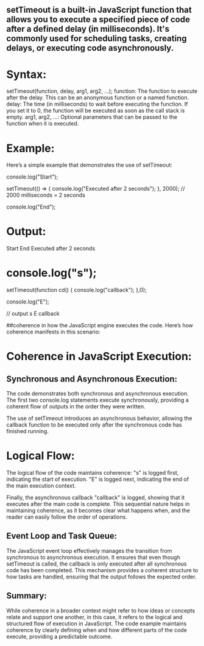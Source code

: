 ## setTimeout is a built-in JavaScript function that allows you to execute a specified piece of code after a defined delay (in milliseconds). It's commonly used for scheduling tasks, creating delays, or executing code asynchronously.

# Syntax:
setTimeout(function, delay, arg1, arg2, ...);
function: The function to execute after the delay. This can be an anonymous function or a named function.
delay: The time (in milliseconds) to wait before executing the function. If you set it to 0, the function will be executed as soon as the call stack is empty.
arg1, arg2, ...: Optional parameters that can be passed to the function when it is executed.

# Example:
Here’s a simple example that demonstrates the use of setTimeout:

console.log("Start");

setTimeout(() => {
    console.log("Executed after 2 seconds");
}, 2000); // 2000 milliseconds = 2 seconds

console.log("End");
# Output:
Start
End
Executed after 2 seconds


# console.log("s");

setTimeout(function cd()
{
    console.log("callback");
},0);

console.log("E");

// output s E callback


##coherence in how the JavaScript engine executes the code. Here’s how coherence manifests in this scenario:

# Coherence in JavaScript Execution:
## Synchronous and Asynchronous Execution:

The code demonstrates both synchronous and asynchronous execution. The first two console.log statements execute synchronously, providing a coherent flow of outputs in the order they were written.

The use of setTimeout introduces an asynchronous behavior, allowing the callback function to be executed only after the synchronous code has finished running.

# Logical Flow:

The logical flow of the code maintains coherence:
"s" is logged first, indicating the start of execution.
"E" is logged next, indicating the end of the main execution 
context.

Finally, the asynchronous callback "callback" is logged, showing that it executes after the main code is complete.
This sequential nature helps in maintaining coherence, as it becomes clear what happens when, and the reader can easily follow the order of operations.


## Event Loop and Task Queue:

The JavaScript event loop effectively manages the transition from synchronous to asynchronous execution. It ensures that even though setTimeout is called, the callback is only executed after all synchronous code has been completed.
This mechanism provides a coherent structure to how tasks are handled, ensuring that the output follows the expected order.


## Summary:
While coherence in a broader context might refer to how ideas or concepts relate and support one another, in this case, it refers to the logical and structured flow of execution in JavaScript. The code example maintains coherence by clearly defining when and how different parts of the code execute, providing a predictable outcome.